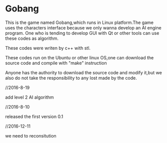 # Gobang 
This is the game named Gobang,which runs in Linux platform.The game uses the characters interface because we only wanna 
develop an AI engine program. One who is tending to develop GUI with Qt or other tools can use these codes as algorithm.

These codes were writen by c++ with stl. 

These codes run on the Ubuntu or other linux OS,one can download the source code and compile with "make" instruction

Anyone has the authority to download the source code and modify it,but we also do not take the responsibility to any lost 
made by the code.


//2016-8-19

add level 2 AI algorithm 


//2016-8-10

released the first version 0.1

//2016-12-11

we need to reconsitution
